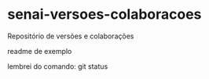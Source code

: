 # senai-versoes-colaboracoes

Repositório de versões e colaborações

readme de exemplo

lembrei do comando: git status
